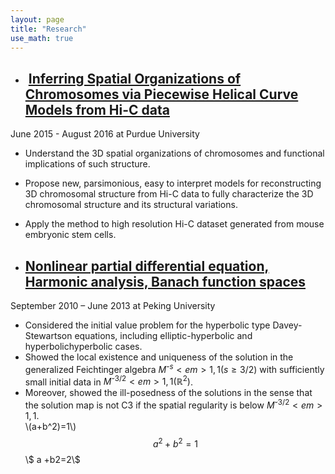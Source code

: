 ```yaml
---
layout: page
title: "Research"
use_math: true
---
```



* ##  [Inferring Spatial Organizations of Chromosomes via Piecewise Helical Curve Models from Hi-C data](https://rsquared1427.github.io/phm/) 
June 2015 - August 2016 at Purdue University
  * Understand the 3D spatial organizations of chromosomes and functional implications of such structure.
  * Propose new, parsimonious, easy to interpret models for reconstructing 3D chromosomal structure from Hi-C data to fully characterize the 3D chromosomal structure and its structural variations.
  * Apply the method to high resolution Hi-C dataset generated from mouse embryonic stem cells.



* ## [Nonlinear partial differential equation, Harmonic analysis, Banach function spaces](http://link.springer.com/article/10.1007/s00041-015-9400-7)
September 2010 – June 2013 at Peking University
  * Considered the initial value problem for the hyperbolic type Davey-Stewartson equations, including elliptic-hyperbolic and hyperbolichyperbolic cases. 
  * Showed the local existence and uniqueness of the solution in the generalized Feichtinger algebra $M˘^{s}<em>{1,1}(s\geq 3/2)$ with sufficiently small initial data in $M˘^{3/2}<em>{1,1}(\mathbb{R}^2)$. 
  * Moreover, showed the ill-posedness of the solutions in the sense that the solution map is not C3 if the spatial regularity is below $M˘^{3/2}<em>{1,1}$.  
  \\(a+b^2)=1\\)
  $$a^2+b^2=1$$
  \\$ a +b2=2\\$
